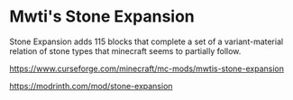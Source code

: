# Mwti's Stone Expansion
Stone Expansion adds 115 blocks that complete a set of a variant-material relation of stone types that minecraft seems to partially follow.

https://www.curseforge.com/minecraft/mc-mods/mwtis-stone-expansion

https://modrinth.com/mod/stone-expansion
